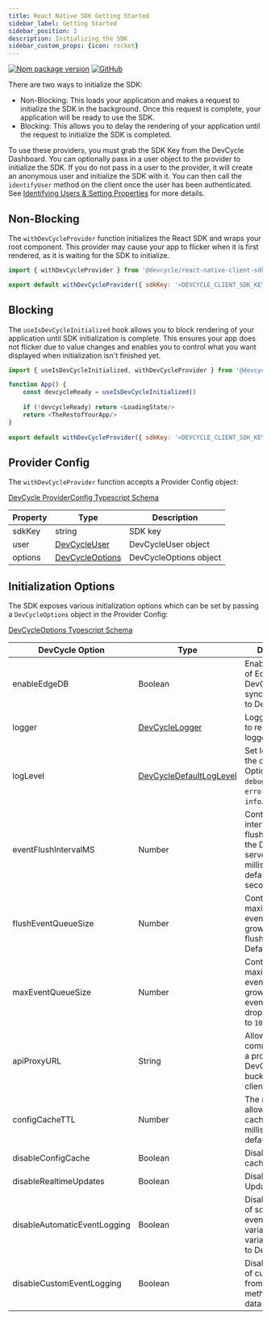 ```yaml
---
title: React Native SDK Getting Started
sidebar_label: Getting Started
sidebar_position: 2
description: Initializing the SDK
sidebar_custom_props: {icon: rocket}
---
```


[![Npm package version](https://badgen.net/npm/v/@devcycle/react-native-client-sdk)](https://www.npmjs.com/package/@devcycle/react-native-client-sdk)
[![GitHub](https://img.shields.io/github/stars/devcyclehq/js-sdks.svg?style=social&label=Star&maxAge=2592000)](https://github.com/devcyclehq/js-sdks)

There are two ways to initialize the SDK:
* Non-Blocking: This loads your application and makes a request to initialize the SDK in the background. Once this request is complete,
  your application will be ready to use the SDK.
* Blocking: This allows you to delay the rendering of your application until the request to initialize the SDK is completed.

To use these providers, you must grab the SDK Key from the DevCycle Dashboard.
You can optionally pass in a user object to the provider to initialize the SDK.
If you do not pass in a user to the provider, it will create an anonymous user and initialize the SDK with it.
You can then call the `identifyUser` method on the client once the user has been authenticated.
See [Identifying Users & Setting Properties](/sdk/features#identify) for more details.

## Non-Blocking

The `withDevCycleProvider` function initializes the React SDK and wraps your root component. This provider may cause your app
to flicker when it is first rendered, as it is waiting for the SDK to initialize.

```js
import { withDevCycleProvider } from '@devcycle/react-native-client-sdk'
```
```js
export default withDevCycleProvider({ sdkKey: '<DEVCYCLE_CLIENT_SDK_KEY>' })(App)
```

## Blocking

The `useIsDevCycleInitialized` hook allows you to block rendering of your application until SDK initialization is complete. This ensures your app 
does not flicker due to value changes and enables you to control what you want displayed when initialization isn't finished yet.

```js
import { useIsDevCycleInitialized, withDevCycleProvider } from '@devcycle/react-native-client-sdk'
```
```js
function App() {
    const devcycleReady = useIsDevCycleInitialized()
    
    if (!devcycleReady) return <LoadingState/>
    return <TheRestofYourApp/>
}
    
export default withDevCycleProvider({ sdkKey: '<DEVCYCLE_CLIENT_SDK_KEY>' })(App)
```

## Provider Config

The `withDevCycleProvider` function accepts a Provider Config object:

[DevCycle ProviderConfig Typescript Schema](https://github.com/DevCycleHQ/js-sdks/blob/main/sdk/react/src/types.ts#L3)

| Property | Type | Description            |
|------------|------|------------------------|
| sdkKey | string | SDK key                |
| user | [DevCycleUser](https://github.com/DevCycleHQ/js-sdks/blob/main/sdk/js/src/types.ts#L55) | DevCycleUser object    |
| options | [DevCycleOptions](https://github.com/DevCycleHQ/js-sdks/blob/main/sdk/js/src/types.ts#L44) | DevCycleOptions object |

## Initialization Options

The SDK exposes various initialization options which can be set by passing a `DevCycleOptions` object in the Provider Config:

[DevCycleOptions Typescript Schema](https://github.com/DevCycleHQ/js-sdks/blob/main/sdk/js/src/types.ts#L44)

| DevCycle Option | Type                                                                                                          | Description |
|------------|---------------------------------------------------------------------------------------------------------------|-------------|
| enableEdgeDB | Boolean                                                                                                       | Enables the usage of EdgeDB for DevCycle that syncs User Data to DevCycle. |
| logger | [DevCycleLogger](https://github.com/DevCycleHQ/js-sdks/blob/main/lib/shared/types/src/logger.ts#L2)           | Logger override to replace default logger |
| logLevel | [DevCycleDefaultLogLevel](https://github.com/DevCycleHQ/js-sdks/blob/main/lib/shared/types/src/logger.ts#L12) | Set log level of the default logger. Options are: `debug`, `info`, `warn`, `error`. Defaults to `info`. |
| eventFlushIntervalMS | Number                                                                                                        | Controls the interval between flushing events to the DevCycle servers in milliseconds, defaults to 10 seconds. |
| flushEventQueueSize  | Number                                                                                                        | Controls the maximum size the event queue can grow to until a flush is forced. Defaults to `100`.              |
| maxEventQueueSize  | Number                                                                                                        | Controls the maximum size the event queue can grow to until events are dropped. Defaults to `1000`.            |
| apiProxyURL | String                                                                                                        | Allows the SDK to communicate with a proxy of DevCycle bucketing API / client SDK API. |
| configCacheTTL | Number                                                                                                        | The maximum allowed age of a cached config in milliseconds, defaults to 7 days |
| disableConfigCache | Boolean                                                                                                       | Disable the use of cached configs |
| disableRealtimeUpdates | Boolean                                                                                                       | Disable Realtime Updates                                                                                       |
| disableAutomaticEventLogging | Boolean                                                                                                       | Disables logging of sdk generated events (e.g. variableEvaluated, variableDefaulted) to DevCycle. |
| disableCustomEventLogging | Boolean                                                                                                       | Disables logging of custom events, from `track()` method, and user data to DevCycle. |
